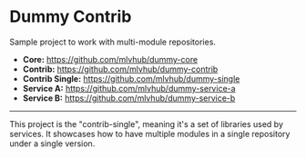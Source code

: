 # Dummy Contrib

Sample project to work with multi-module repositories.

- **Core:** https://github.com/mlvhub/dummy-core
- **Contrib:** https://github.com/mlvhub/dummy-contrib
- **Contrib Single:** https://github.com/mlvhub/dummy-single
- **Service A:** https://github.com/mlvhub/dummy-service-a
- **Service B:** https://github.com/mlvhub/dummy-service-b

---
This project is the "contrib-single", meaning it's a set of libraries used by services. It showcases how to have multiple modules in a single repository under a single version.